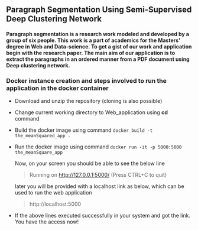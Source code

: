 ## Paragraph Segmentation Using Semi-Supervised Deep Clustering Network
#### Paragraph segmentation is a research work modeled and developed by a group of six people. This work is a part of academics for the Masters' degree in Web and Data-science. To get a gist of our work and application begin with the research paper. The main aim of our application is to extract the paragraphs in an ordered manner from a PDF document using Deep clustering network.

### Docker instance creation and steps involved to run the application in the docker container
* Download and unzip the repository (cloning is also possible)
* Change current working directory to Web_application using **cd** command
* Build the docker image using command ```docker build -t the_meanSquared_app .```
* Run the docker image using command ```docker run -it -p 5000:5000 the_meanSquare_app```

   Now, on your screen you should be able to see the below line
   > Running on http://127.0.0.1:5000/ (Press CTRL+C to quit)
   
   later you will be provided with a localhost link as below, which can be used to run the web application
   >  http://localhost:5000
 * If the above lines executed successfully in your system and got the link. You have the access now!
